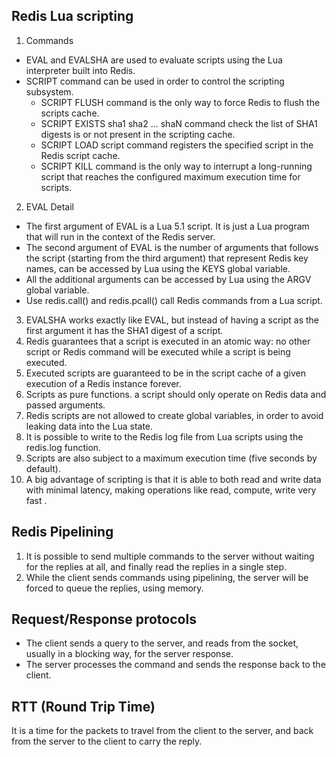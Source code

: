 ## Redis Lua scripting
1. Commands
- EVAL and EVALSHA are used to evaluate scripts using the Lua interpreter built into Redis.
- SCRIPT command can be used in order to control the scripting subsystem.
  - SCRIPT FLUSH command is the only way to force Redis to flush the scripts cache.
  - SCRIPT EXISTS sha1 sha2 ... shaN command check the list of SHA1 digests is or not present in the scripting cache.
  - SCRIPT LOAD script command registers the specified script in the Redis script cache.
  - SCRIPT KILL command is the only way to interrupt a long-running script that reaches the configured maximum execution time for scripts.
2. EVAL Detail
  - The first argument of EVAL is a Lua 5.1 script. It is just a Lua program that will run in the context of the Redis server.
  - The second argument of EVAL is the number of arguments that follows the script (starting from the third argument) that represent Redis key names, can be accessed by Lua using the KEYS global variable.
  - All the additional arguments can be accessed by Lua using the ARGV global variable.
  - Use redis.call() and redis.pcall() call Redis commands from a Lua script.
3. EVALSHA works exactly like EVAL, but instead of having a script as the first argument it has the SHA1 digest of a script.
4. Redis guarantees that a script is executed in an atomic way: no other script or Redis command will be executed while a script is being executed.
5. Executed scripts are guaranteed to be in the script cache of a given execution of a Redis instance forever.
6. Scripts as pure functions. a script should only operate on Redis data and passed arguments.
7. Redis scripts are not allowed to create global variables, in order to avoid leaking data into the Lua state.
8. It is possible to write to the Redis log file from Lua scripts using the redis.log function.
9. Scripts are also subject to a maximum execution time (five seconds by default).
10. A big advantage of scripting is that it is able to both read and write data with minimal latency, making operations like read, compute, write very fast .

## Redis Pipelining
1. It is possible to send multiple commands to the server without waiting for the replies at all, and finally read the replies in a single step.
2. While the client sends commands using pipelining, the server will be forced to queue the replies, using memory.

## Request/Response protocols
- The client sends a query to the server, and reads from the socket, usually in a blocking way, for the server response.
- The server processes the command and sends the response back to the client.

## RTT (Round Trip Time)
It is a time for the packets to travel from the client to the server, and back from the server to the client to carry the reply.
